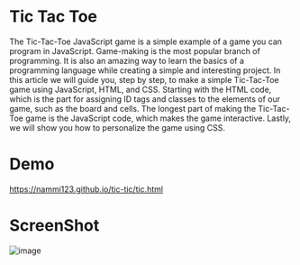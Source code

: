 # Tic Tac Toe

The Tic-Tac-Toe JavaScript game is a simple example of a game you can program in JavaScript. Game-making is the most popular branch of programming. It is also an amazing way to learn the basics of a programming language while creating a simple and interesting project. In this article we will guide you, step by step, to make a simple Tic-Tac-Toe game using JavaScript, HTML, and CSS. Starting with the HTML code, which is the part for assigning ID tags and classes to the elements of our game, such as the board and cells. The longest part of making the Tic-Tac-Toe game is the JavaScript code, which makes the game interactive. Lastly, we will show you how to personalize the game using CSS.

# Demo 
https://nammi123.github.io/tic-tic/tic.html
# ScreenShot 
![image](https://github.com/nammi123/tic-tic/assets/96935962/09eda885-c483-488a-9f2e-bb1a14ca9880)
